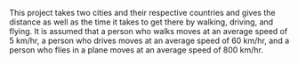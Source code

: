This project takes two cities and their respective countries and gives the distance as well as the time it takes to get there by walking, driving, and flying.
It is assumed that a person who walks moves at an average speed of 5 km/hr, a person who drives moves at an average speed of 60 km/hr, and a person who flies in a plane moves at an average speed of 800 km/hr.
